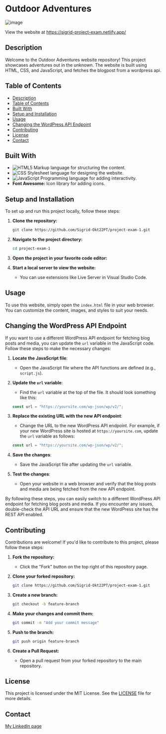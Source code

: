# Outdoor Adventures
![image](https://sigrid-project-exam.netlify.app/assets/images/mainpage_screencapture.png)

View the website at https://sigrid-project-exam.netlify.app/

## Description

Welcome to the Outdoor Adventures website repository! This project showcases adventures out in the unknown. The website is built using HTML, CSS, and JavaScript, and fetches the blogpost from a wordpress api.

## Table of Contents

- [Description](#description)
- [Table of Contents](#table-of-contents)
- [Built With](#built-with)
- [Setup and Installation](#setup-and-installation)
- [Usage](#usage)
- [Changing the WordPress API Endpoint](#Changing-the-WordPress-API-Endpoint)
- [Contributing](#contributing)
- [License](#license)
- [Contact](#contact)


## Built With

- ![HTML5](https://img.shields.io/badge/html5-%23E34F26.svg?style=for-the-badge&logo=html5&logoColor=white) Markup language for structuring the content.
- ![CSS](https://img.shields.io/badge/css3-%231572B6.svg?style=for-the-badge&logo=css3&logoColor=white) Stylesheet language for designing the website.
- ![JavaScript](https://img.shields.io/badge/javascript-%23323330.svg?style=for-the-badge&logo=javascript&logoColor=%23F7DF1E) Programming language for adding interactivity.
- **Font Awesome:** Icon library for adding icons.


## Setup and Installation

To set up and run this project locally, follow these steps:

1. **Clone the repository:**
    ```sh
    git clone https://github.com/Sigrid-Okt22PT/project-exam-1.git
    ```

2. **Navigate to the project directory:**
    ```sh
    cd project-exam-1
    ```

3. **Open the project in your favorite code editor:**

4. **Start a local server to view the website:**
    - You can use extensions like Live Server in Visual Studio Code.

## Usage

To use this website, simply open the `index.html` file in your web browser. You can customize the content, images, and styles to suit your needs.

## Changing the WordPress API Endpoint

If you want to use a different WordPress API endpoint for fetching blog posts and media, you can update the `url` variable in the JavaScript code. Follow these steps to make the necessary changes:

1. **Locate the JavaScript file**:
    - Open the JavaScript file where the API functions are defined (e.g., `script.js`).

2. **Update the `url` variable**:
    - Find the `url` variable at the top of the file. It should look something like this:
    ```javascript
    const url = "https://yoursite.com/wp-json/wp/v2/";
    ```

3. **Replace the existing URL with the new API endpoint**:
    - Change the URL to the new WordPress API endpoint. For example, if your new WordPress site is hosted at `https://yoursite.com`, update the `url` variable as follows:
    ```javascript
    const url = "https://yoursite.com/wp-json/wp/v2/";
    ```

4. **Save the changes**:
    - Save the JavaScript file after updating the `url` variable.

5. **Test the changes**:
    - Open your website in a web browser and verify that the blog posts and media are being fetched from the new API endpoint.

By following these steps, you can easily switch to a different WordPress API endpoint for fetching blog posts and media. If you encounter any issues, double-check the API URL and ensure that the new WordPress site has the REST API enabled.


## Contributing

Contributions are welcome! If you'd like to contribute to this project, please follow these steps:

1. **Fork the repository:**
    - Click the "Fork" button on the top right of this repository page.

2. **Clone your forked repository:**
    ```sh
    git clone https://github.com/Sigrid-Okt22PT/project-exam-1.git
    ```

3. **Create a new branch:**
    ```sh
    git checkout -b feature-branch
    ```

4. **Make your changes and commit them:**
    ```sh
    git commit -m "Add your commit message"
    ```

5. **Push to the branch:**
    ```sh
    git push origin feature-branch
    ```

6. **Create a Pull Request:**
    - Open a pull request from your forked repository to the main repository.

## License

This project is licensed under the MIT License. See the [LICENSE](LICENSE) file for more details.

## Contact

[My LinkedIn page](https://www.linkedin.com/in/sigrid-johanne-husev%C3%A5g-132513a5/)


